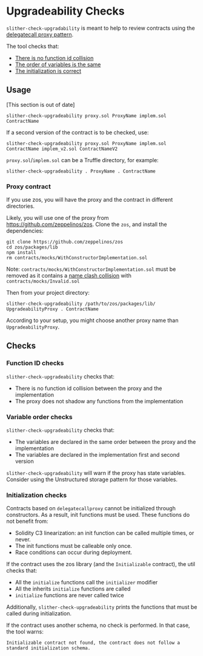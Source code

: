 # Upgradeability Checks

`slither-check-upgradability` is meant to help to review contracts using the [delegatecall proxy pattern](https://blog.trailofbits.com/2018/09/05/contract-upgrade-anti-patterns/).

The tool checks that:
* [There is no function id collision](https://github.com/crytic/slither/wiki/Upgradeability-Checks#function-id-checks)
* [The order of variables is the same](https://github.com/crytic/slither/wiki/Upgradeability-Checks#variable-order-checks)
* [The initialization is correct](https://github.com/crytic/slither/wiki/Upgradeability-Checks#initialization-checks)

## Usage

[This section is out of date]

```
slither-check-upgradeability proxy.sol ProxyName implem.sol ContractName
```

If a second version of the contract is to be checked, use:

```
slither-check-upgradeability proxy.sol ProxyName implem.sol ContractName implem_v2.sol ContractNameV2
```

`proxy.sol`/`implem.sol` can be a Truffle directory, for example: 
```
slither-check-upgradeability . ProxyName . ContractName
```

### Proxy contract
If you use zos, you will have the proxy and the contract in different directories.

Likely, you will use one of the proxy from https://github.com/zeppelinos/zos. Clone the `zos`, and install the dependencies:
```
git clone https://github.com/zeppelinos/zos
cd zos/packages/lib
npm install
rm contracts/mocks/WithConstructorImplementation.sol
```
Note:  `contracts/mocks/WithConstructorImplementation.sol` must be removed as it contains a [name clash collision](https://github.com/crytic/slither/wiki#keyerror-or-nonetype-error)  with `contracts/mocks/Invalid.sol`

Then from your project directory:
```
slither-check-upgradeability /path/to/zos/packages/lib/ UpgradeabilityProxy . ContractName
```

According to your setup, you might choose another proxy name than `UpgradeabilityProxy`.


## Checks

### Function ID checks

`slither-check-upgradeability` checks that:

* There is no function id collision between the proxy and the implementation
 * The proxy does not shadow any functions from the implementation

### Variable order checks

`slither-check-upgradeability` checks that:

* The variables are declared in the same order between the proxy and the implementation
* The variables are declared in the implementation first and second version

`slither-check-upgradeability` will warn if the proxy has state variables. Consider using the Unstructured storage pattern for those variables. 

### Initialization checks

Contracts based on `delegatecallproxy` cannot be initialized through constructors. As a result, init functions must be used. These functions do not benefit from:

* Solidity C3 linearization: an init function can be called multiple times, or never.
* The init functions must be calleable only once.
* Race conditions can occur during deployment.

If the contract uses the zos library (and the `Initializable` contract), the util checks that:

* All the `initialize` functions call the `initializer` modifier 
* All the inherits `initialize` functions are called
* `initialize` functions are never called twice

Additionally, `slither-check-upgradeability` prints the functions that must be called during initialization.

If the contract uses another schema, no check is performed. In that case, the tool warns:
```
Initializable contract not found, the contract does not follow a standard initialization schema.
```


